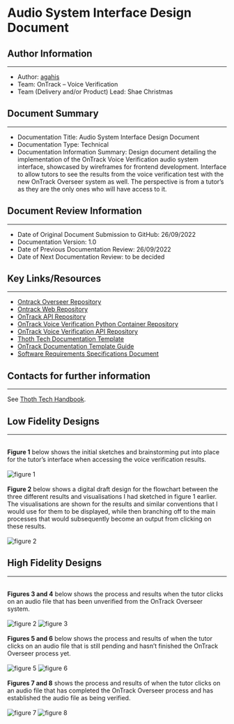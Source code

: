 # Audio System Interface Design Document

## Author Information

---

- Author: [agahis](https://github.com/agahis)
- Team: OnTrack – Voice Verification
- Team (Delivery and/or Product) Lead: Shae Christmas

## Document Summary

---

- Documentation Title: Audio System Interface Design Document
- Documentation Type: Technical
- Documentation Information Summary: Design document detailing the implementation of the OnTrack
  Voice Verification audio system interface, showcased by wireframes for frontend development.
  Interface to allow tutors to see the results from the voice verification test with the new OnTrack
  Overseer system as well. The perspective is from a tutor’s as they are the only ones who will have
  access to it.

## Document Review Information

---

- Date of Original Document Submission to GitHub: 26/09/2022
- Documentation Version: 1.0
- Date of Previous Documentation Review: 26/09/2022
- Date of Next Documentation Review: to be decided

## Key Links/Resources

---

- [Ontrack Overseer Repository](https://github.com/thoth-tech/doubtfire-overseer)
- [Ontrack Web Repository](https://github.com/thoth-tech/doubtfire-web)
- [OnTrack API Repository](https://github.com/thoth-tech/doubtfire-api)
- [OnTrack Voice Verification Python Container Repository](https://github.com/thoth-tech/speaker-verification)
- [OnTrack Voice Verification API Repository](https://github.com/thoth-tech/speaker-verification-api)
- [Thoth Tech Documentation Template](https://github.com/thoth-tech/documentation/blob/main/docs/OnTrack/Documentation/OnTrack%20Documentation%20Template.md)
- [OnTrack Documentation Template Guide](https://github.com/thoth-tech/documentation/blob/main/docs/OnTrack/Documentation/OnTrack-Documentation-Template-Guide.md)
- [Software Requirements Specifications Document](https://github.com/thoth-tech/documentation/blob/main/docs/OnTrack/Voice%20Verification/Voice%20Verification%20SRS%20Document.md)

## Contacts for further information

---

See [Thoth Tech Handbook](https://github.com/thoth-tech/handbook/blob/main/README.md).

## Low Fidelity Designs

---

\
**Figure 1** below shows the initial sketches and brainstorming put into place for the tutor’s interface
when accessing the voice verification results. \
\
![figure 1](Images/figure1.jpeg) \
\
**Figure 2** below shows a digital draft design for the flowchart between the three different results
and visualisations I had sketched in figure 1 earlier. The visualisations are shown for the results and
similar conventions that I would use for them to be displayed, while then branching off to the main processes
that would subsequently become an output from clicking on these results. \
\
![figure 2](Images/figure2.PNG)

## High Fidelity Designs

---

\
**Figures 3 and 4** below shows the process and results when the tutor clicks on an audio file that has
been unverified from the OnTrack Overseer system. \
\
![figure 2](Images/figure3.PNG) ![figure 3](Images/figure4.PNG) \
\
**Figures 5 and 6** below shows the process and results of when the tutor clicks on an audio file that
is still pending and hasn’t finished the OnTrack Overseer process yet. \
\
![figure 5](Images/figure5.PNG) ![figure 6](Images/figure6.PNG) \
\
**Figures 7 and 8** shows the process and results of when the tutor clicks on an audio file that has
completed the OnTrack Overseer process and has established the audio file as being verified. \
\
![figure 7](Images/figure7.PNG) ![figure 8](Images/figure8.PNG)
